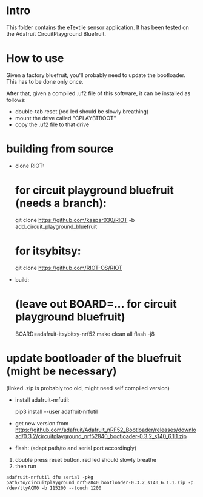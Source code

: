 # Intro

This folder contains the eTextile sensor application.
It has been tested on the Adafruit CircuitPlayground Bluefruit.

# How to use

Given a factory bluefruit, you'll probably need to update the bootloader. This
has to be done only once.

After that, given a compiled .uf2 file of this software, it can be installed as
follows:

- double-tab reset (red led should be slowly breathing)
- mount the drive called "CPLAYBTBOOT"
- copy the .uf2 file to that drive


# building from source

- clone RIOT:

    # for circuit playground bluefruit (needs a branch):
    git clone https://github.com/kaspar030/RIOT -b add_circuit_playground_bluefruit

    # for itsybitsy:
    git clone https://github.com/RIOT-OS/RIOT

- build:

    # (leave out BOARD=... for circuit playground bluefruit)
    BOARD=adafruit-itsybitsy-nrf52 make clean all flash -j8


# update bootloader of the bluefruit (might be necessary)

(linked .zip is probably too old, might need self compiled version)

 - install adafruit-nrfutil:

    pip3 install --user adafruit-nrfutil

 - get new version from https://github.com/adafruit/Adafruit_nRF52_Bootloader/releases/download/0.3.2/circuitplayground_nrf52840_bootloader-0.3.2_s140_6.1.1.zip
 
 - flash: (adapt path/to and serial port accordingly)
  1. double press reset button. red led should slowly breathe
  2. then run

    adafruit-nrfutil dfu serial -pkg path/to/circuitplayground_nrf52840_bootloader-0.3.2_s140_6.1.1.zip -p /dev/ttyACM0 -b 115200 --touch 1200

